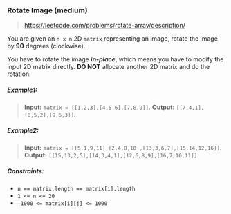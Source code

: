 ### Rotate Image (medium)

> https://leetcode.com/problems/rotate-array/description/

You are given an `n x n` 2D `matrix` representing an image, rotate the image by **90** degrees (clockwise).

You have to rotate the image **_in-place_**, which means you have to modify the input 2D matrix directly. **DO NOT** allocate another 2D matrix and do the rotation.

##### Example1:

> **Input:** `matrix = [[1,2,3],[4,5,6],[7,8,9]]`.
> **Output:** `[[7,4,1],[8,5,2],[9,6,3]]`.

##### Example2:

> **Input:** `matrix = [[5,1,9,11],[2,4,8,10],[13,3,6,7],[15,14,12,16]]`.
> **Output:** `[[15,13,2,5],[14,3,4,1],[12,6,8,9],[16,7,10,11]]`.

##### Constraints:

- `n == matrix.length == matrix[i].length`
- `1 <= n <= 20`
- `-1000 <= matrix[i][j] <= 1000`
